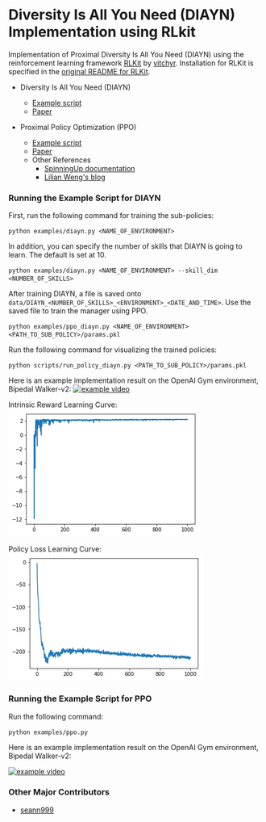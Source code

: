 # Diversity Is All You Need (DIAYN) Implementation using RLkit

Implementation of Proximal Diversity Is All You Need (DIAYN) using the reinforcement learning framework [RLKit](https://github.com/vitchyr/rlkit) by [vitchyr](https://github.com/vitchyr).
Installation for RLKit is specified in the [original README for RLKit](README_RLKIT.md).

 - Diversity Is All You Need (DIAYN)
    - [Example script](examples/diayn.py)
    - [Paper](https://arxiv.org/abs/1802.06070)

 - Proximal Policy Optimization (PPO)
    - [Example script](examples/ppo.py)
    - [Paper](https://arxiv.org/abs/1707.06347)
    - Other References
      - [SpinningUp documentation](https://spinningup.openai.com/en/latest/algorithms/ppo.html)
      - [Lilian Weng's blog](https://lilianweng.github.io/lil-log/2018/04/08/policy-gradient-algorithms.html#ppo)

### Running the Example Script for DIAYN
First, run the following command for training the sub-policies:
```
python examples/diayn.py <NAME_OF_ENVIRONMENT>
```

In addition, you can specify the number of skills that DIAYN is going to learn. The default is set at 10.
```
python examples/diayn.py <NAME_OF_ENVIRONMENT> --skill_dim <NUMBER_OF_SKILLS>
```

After training DIAYN, a file is saved onto `data/DIAYN_<NUMBER_OF_SKILLS>_<ENVIRONMENT>_<DATE_AND_TIME>`. Use the saved file to train the manager using PPO.
```
python examples/ppo_diayn.py <NAME_OF_ENVIRONMENT> <PATH_TO_SUB_POLICY>/params.pkl
```

Run the following command for visualizing the trained policies:
```
python scripts/run_policy_diayn.py <PATH_TO_SUB_POLICY>/params.pkl
```
Here is an example implementation result on the OpenAI Gym environment, Bipedal Walker-v2:
[![example video](https://img.youtube.com/vi/vHnpOFplT-U/hqdefault.jpg)](https://www.youtube.com/watch?v=vHnpOFplT-U)

Intrinsic Reward Learning Curve:
![intrinsic reward learning curve](docs/images/diayn_intrinsic_rewards.png)

Policy Loss Learning Curve:
![intrinsic reward learning curve](docs/images/diayn_policy_loss.png)

### Running the Example Script for PPO
Run the following command:
```
python examples/ppo.py
```
Here is an example implementation result on the OpenAI Gym environment, Bipedal Walker-v2:

[![example video](https://img.youtube.com/vi/xf2WyVV5kEw/hqdefault.jpg)](https://www.youtube.com/watch?v=xf2WyVV5kEw)



### Other Major Contributors
 - [seann999](https://github.com/seann999)
